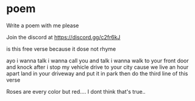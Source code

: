 # poem
Write a poem with me please

Join the discord at https://discord.gg/c2fr6kJ

is this free verse because it dose not rhyme 


ayo
i wanna talk
i wanna call you and talk
i wanna walk to your front door and knock
after i stop my vehicle
drive to your city
cause we live an hour apart
land in your driveway and put it in park
then do the third line of this verse


Roses are every color but red....
I dont think that's true..
